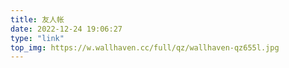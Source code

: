 ```yaml
---
title: 友人帐
date: 2022-12-24 19:06:27
type: "link"
top_img: https://w.wallhaven.cc/full/qz/wallhaven-qz655l.jpg
---
```


